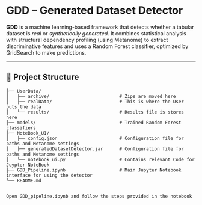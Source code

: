 # GDD – Generated Dataset Detector

**GDD** is a machine learning-based framework that detects whether a tabular dataset is *real* or *synthetically generated*. It combines statistical analysis with structural dependency profiling (using Metanome) to extract discriminative features and uses a Random Forest classifier, optimized by GridSearch to make predictions.

---

## 📁 Project Structure

```text
├── UserData/
│   ├── archive/                          # Zips are moved here
│   ├── realData/                         # This is where the User puts the data               
│   └── results/                          # Results file is stores here
├── models/                               # Trained Random Forest classifiers
├── NoteBook_UI/              
│   ├── config.json                       # Configuration file for paths and Metanome settings
│   ├── generatedDatasetDetector.jar      # Configuration file for paths and Metanome settings
│   └── notebook_ui.py                    # Contains relevant Code for Juypter NoteBook
├── GDD_Pipeline.ipynb                    # Main Jupyter Notebook interface for using the detector
└── README.md


Open GDD_pipeline.ipynb and follow the steps provided in the notebook
